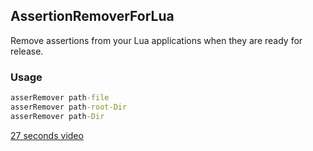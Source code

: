 ## AssertionRemoverForLua

Remove assertions from your Lua applications when they are ready for release.

### Usage

```bat
asserRemover path-file
asserRemover path-root-Dir
asserRemover path-Dir
```

[27 seconds video](https://youtu.be/7CKHhfO8sNQ)